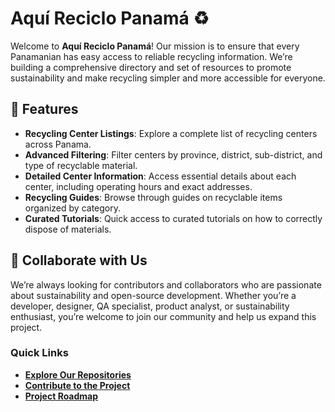 # Aquí Reciclo Panamá ♻️

Welcome to **Aquí Reciclo Panamá**! Our mission is to ensure that every Panamanian has easy access to reliable recycling information. We’re building a comprehensive directory and set of resources to promote sustainability and make recycling simpler and more accessible for everyone.

## 🌟 Features
- **Recycling Center Listings**: Explore a complete list of recycling centers across Panama.
- **Advanced Filtering**: Filter centers by province, district, sub-district, and type of recyclable material.
- **Detailed Center Information**: Access essential details about each center, including operating hours and exact addresses.
- **Recycling Guides**: Browse through guides on recyclable items organized by category.
- **Curated Tutorials**: Quick access to curated tutorials on how to correctly dispose of materials.

## 🤝 Collaborate with Us
We’re always looking for contributors and collaborators who are passionate about sustainability and open-source development. Whether you’re a developer, designer, QA specialist, product analyst, or sustainability enthusiast, you’re welcome to join our community and help us expand this project.

### Quick Links
- **[Explore Our Repositories]( )**
- **[Contribute to the Project]( )**
- **[Project Roadmap]( )**
